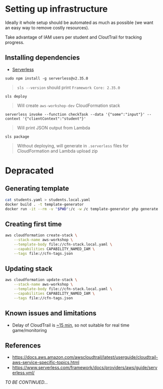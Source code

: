 Setting up infrastructure
=========================

Ideally it whole setup should be automated as much as possible
(we want an easy way to remove costly resources).

Take advantage of IAM users per student and CloutTrail for tracking progress.

## Installing dependencies

* [Serverless](https://www.serverless.com/framework/docs/getting-started/)
```shell
sudo npm install -g serverless@v2.35.0
```
> `sls --version` should print `Framework Core: 2.35.0` 

```shell
sls deploy
```
> Will create `aws-workshop-dev` CloudFormation stack

```shell
serverless invoke --function checkTask --data '{"some":"input"}' --context '{"clientContext":"student"}'
```
> Will print JSON output from Lambda

```shell
sls package
```
> Without deploying, will generate in `.serverless` files for CloudFormation and Lambda upload zip 

# Depracated


## Generating template

```bash
cat students.yaml > students.local.yaml
docker build . -t template-generator
docker run -it --rm -v "$PWD":/c -w /c template-generator php generate.php > cfn-stack.local.yaml
```

## Creating first time

```bash
aws cloudformation create-stack \
    --stack-name aws-workshop \
    --template-body file://cfn-stack.local.yaml \
    --capabilities CAPABILITY_NAMED_IAM \
    --tags file://cfn-tags.json
```

## Updating stack

```bash
aws cloudformation update-stack \
    --stack-name aws-workshop \
    --template-body file://cfn-stack.local.yaml \
    --capabilities CAPABILITY_NAMED_IAM \
    --tags file://cfn-tags.json
```

## Known issues and limitations

 * Delay of CloudTrail is [~15 min](https://aws.amazon.com/cloudtrail/faqs/),
   so not suitable for real time game/monitoring

## References

* https://docs.aws.amazon.com/awscloudtrail/latest/userguide/cloudtrail-aws-service-specific-topics.html
* https://www.serverless.com/framework/docs/providers/aws/guide/serverless.yml/

_TO BE CONTINUED..._